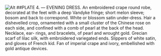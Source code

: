 ![Alt](captioned/1812-07-ack-evening-emb-crape.jpg "Ackermann: July 1812, Evening Dress")
##PLATE 4. — EVENING DRESS.
An embroidered crape round robe, decorated at the feet with a deep
Vandyke fringe; short melon sleeve; bosom and back to correspond.
White or blossom satin under-dress. Hair a dishevelled crop, ornamented with a small cluster of the Chinese rose on each side, and confined with a comb of pearl at the back of the head. Necklace, ear-
rings, and bracelets, of pearl and wrought gold. Grecian scarf of
lilac silk, with embroidered variegated ends. Slippers of white satin, and gloves of French kid. Fan of imperial crape and ivory, embellished with gold antique devices.